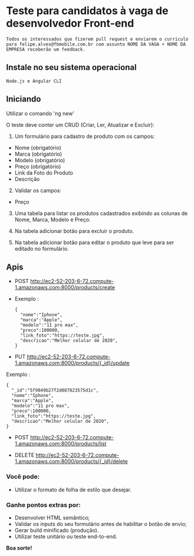 # Teste para candidatos à vaga de desenvolvedor Front-end

```
Todos os interessados que fizerem pull request e enviarem o curriculo para felipe.alves@fbmobile.com.br com assunto NOME DA VAGA + NOME DA EMPRESA receberão um feedback.
```

## Instale no seu sistema operacional

    Node.js e Angular CLI

## Iniciando

Utilizar o comando 'ng new'

O teste deve conter um CRUD (Criar, Ler, Atualizar e Excluir):

1. Um formulário para cadastro de produto com os campos:

  - Nome (obrigatório)
  - Marca (obrigatório)
  - Modelo (obrigatório)
  - Preço (obrigatório)
  - Link da Foto do Produto
  - Descrição

2. Validar os campos:

  - Preço

3. Uma tabela para listar os produtos cadastrados exibindo as colunas de Nome, Marca, Modelo e Preço.

4. Na tabela adicionar botão para excluir o produto.

5. Na tabela adicionar botão para editar o produto que leve para ser editado no formulário.


## Apis

- POST http://ec2-52-203-6-72.compute-1.amazonaws.com:8000/products/create
- Exemplo :

  ```
  {
    "nome":"Iphone",
    "marca":"Apple",
    "modelo":"11 pro max",
    "preco":100000,
    "link_foto":"https://teste.jpg",
    "descricao":"Melhor celular de 2020",
  }
  ```

- PUT http://ec2-52-203-6-72.compute-1.amazonaws.com:8000/products/{_id}/update

Exemplo :

```
{
  "_id":"5f9849b27f2d087823575d1c",
  "nome":"Iphone",
  "marca":"Apple",
  "modelo":"11 pro max",
  "preco":100000,
  "link_foto":"https://teste.jpg",
  "descricao":"Melhor celular de 2020",
}
```

- POST http://ec2-52-203-6-72.compute-1.amazonaws.com:8000/products/list

- DELETE http://ec2-52-203-6-72.compute-1.amazonaws.com:8000/products/{_id}/delete

### Você pode:

- Utilizar o formato de folha de estilo que desejar.

### Ganhe pontos extras por:

- Desenvolver HTML semântico;
- Validar os inputs do seu formulário antes de habilitar o botão de envio;
- Gerar build minificado (produção).
- Utilizar teste unitário ou teste end-to-end.

**Boa sorte!**
